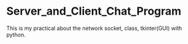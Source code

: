 # Server_and_Client_Chat_Program

This is my practical about the network socket, class, tkinter(GUI) with python.<br>
